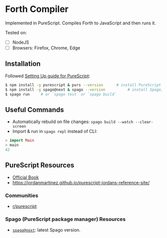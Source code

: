 # Forth Compiler

Implemented in PureScript. Compiles Forth to JavaScript and then runs it.

Tested on:

- [ ] NodeJS
- [ ] Browsers: Firefox, Chrome, Edge

## Installation

Followed [Setting Up guide for PureScript](https://github.com/purescript/documentation/blob/master/guides/Getting-Started.md):

```bash
$ npm install -g purescript & purs --version      # install PureScript
$ npm install -g spago@next & spago --version          # install Spago, PureSript's package manager
$ spago run     # or `spago test` or `spago build`
```

## Useful Commands

- Automatically rebuild on file changes: `spago build --watch --clear-screen`
- Import & run in `spago repl` instead of CLI:

```purescript
> import Main
> main
42
```

## PureScript Resources

- [Official Book](https://book.purescript.org)
- https://jordanmartinez.github.io/purescript-jordans-reference-site/

### Communities

- [r/purescript](https://www.reddit.com/r/purescript/)

### Spago (PureScript package manager) Resources

- [`spago@next`](https://github.com/purescript/spago): latest Spago version.
